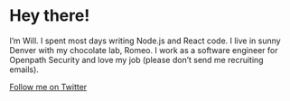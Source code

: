 # Hey there!
I’m Will. I spent most days writing Node.js and React code. I live in sunny Denver with my chocolate lab, Romeo. I work as a software engineer for Openpath Security and love my job (please don’t send me recruiting emails).

[Follow me on Twitter](https://twitter.com/ws)

